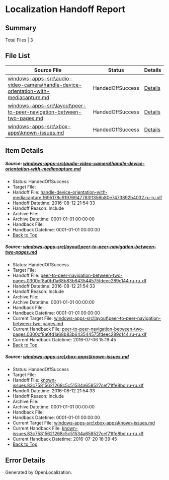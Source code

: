 # <a name='report-top'></a> Localization Handoff Report

## Summary
 Total Files | 3

## File List
 Source File | Status | Details 
 ----------- | ------ | ------- 
 [windows-apps-src\audio-video-camera\handle-device-orientation-with-mediacapture.md](https://github.com/Microsoft/windows-apps/blob/9f1d65d73bdf50697d75b0d57429aed66898e1b5/windows-apps-src/audio-video-camera/handle-device-orientation-with-mediacapture.md) | HandedOffSuccess | [Details](#eb6487e7f2c19a8227320c5a7f087e4b3c3c62701619)
 [windows-apps-src\layout\peer-to-peer-navigation-between-two-pages.md](https://github.com/Microsoft/windows-apps/blob/81972b1ec1b0d30c0d86049d814f8e4ed0236e73/windows-apps-src/layout/peer-to-peer-navigation-between-two-pages.md) | HandedOffSuccess | [Details](#4f0af9d1f40f393207c8506ddbb408a1949f28c24665)
 [windows-apps-src\xbox-apps\known-issues.md](https://github.com/Microsoft/windows-apps/blob/625358f03d69e95abbd0015e0fb3381bdf2bdc3d/windows-apps-src/xbox-apps/known-issues.md) | HandedOffSuccess | [Details](#39a34552df2793a5d012130ae5abe41f365ddee28051)

## Item Details
##### <a name='eb6487e7f2c19a8227320c5a7f087e4b3c3c62701619'></a> Source: [windows-apps-src\audio-video-camera\handle-device-orientation-with-mediacapture.md](https://github.com/Microsoft/windows-apps/blob/9f1d65d73bdf50697d75b0d57429aed66898e1b5/windows-apps-src/audio-video-camera/handle-device-orientation-with-mediacapture.md)
* Status: HandedOffSuccess
* Target File: 
* Handoff File: [handle-device-orientation-with-mediacapture.f695178c91976947783ff356b80e7473892b4032.ru-ru.xlf](https://github.com/Microsoft/WDG.handoff/blob/16cdfe5067a659465e35d6b7eb2531adba60b091/ol-handoff/Microsoft/windows-apps.ru-ru/master/handle-device-orientation-with-mediacapture.f695178c91976947783ff356b80e7473892b4032.ru-ru.xlf)
* Handoff Datetime: 2016-08-12 21:54:33
* Handoff Reason: Include
* Archive File: 
* Archive Datetime: 0001-01-01 00:00:00
* Handback File: 
* Handback Datetime: 0001-01-01 00:00:00
* [Back to Top](#report-top)

##### <a name='4f0af9d1f40f393207c8506ddbb408a1949f28c24665'></a> Source: [windows-apps-src\layout\peer-to-peer-navigation-between-two-pages.md](https://github.com/Microsoft/windows-apps/blob/81972b1ec1b0d30c0d86049d814f8e4ed0236e73/windows-apps-src/layout/peer-to-peer-navigation-between-two-pages.md)
* Status: HandedOffSuccess
* Target File: 
* Handoff File: [peer-to-peer-navigation-between-two-pages.0300cf8a0fd1a68b83b643544575fdeec289c144.ru-ru.xlf](https://github.com/Microsoft/WDG.handoff/blob/16cdfe5067a659465e35d6b7eb2531adba60b091/ol-handoff/Microsoft/windows-apps.ru-ru/master/peer-to-peer-navigation-between-two-pages.0300cf8a0fd1a68b83b643544575fdeec289c144.ru-ru.xlf)
* Handoff Datetime: 2016-08-12 21:54:33
* Handoff Reason: Include
* Archive File: 
* Archive Datetime: 0001-01-01 00:00:00
* Handback File: 
* Handback Datetime: 0001-01-01 00:00:00
* Current Target File: [windows-apps-src\layout\peer-to-peer-navigation-between-two-pages.md](https://github.com/Microsoft/windows-apps.ru-ru/blob/93f7daed53c2f646ab9c83858aa28237022d818d/windows-apps-src/layout/peer-to-peer-navigation-between-two-pages.md)
* Current Handback File: [peer-to-peer-navigation-between-two-pages.0300cf8a0fd1a68b83b643544575fdeec289c144.ru-ru.xlf](https://github.com/Microsoft/WDG.handback/blob/d3d0e23c0b6ca1c844ba3c34aead5291de8d3362/ol-handback/Microsoft/windows-apps.ru-ru/master/peer-to-peer-navigation-between-two-pages.0300cf8a0fd1a68b83b643544575fdeec289c144.ru-ru.xlf)
* Current Handback Datetime: 2016-07-06 15:19:45
* [Back to Top](#report-top)

##### <a name='39a34552df2793a5d012130ae5abe41f365ddee28051'></a> Source: [windows-apps-src\xbox-apps\known-issues.md](https://github.com/Microsoft/windows-apps/blob/625358f03d69e95abbd0015e0fb3381bdf2bdc3d/windows-apps-src/xbox-apps/known-issues.md)
* Status: HandedOffSuccess
* Target File: 
* Handoff File: [known-issues.83c75815621268c5c51534a658527cef71ffe8bd.ru-ru.xlf](https://github.com/Microsoft/WDG.handoff/blob/16cdfe5067a659465e35d6b7eb2531adba60b091/ol-handoff/Microsoft/windows-apps.ru-ru/master/known-issues.83c75815621268c5c51534a658527cef71ffe8bd.ru-ru.xlf)
* Handoff Datetime: 2016-08-12 21:54:33
* Handoff Reason: Include
* Archive File: 
* Archive Datetime: 0001-01-01 00:00:00
* Handback File: 
* Handback Datetime: 0001-01-01 00:00:00
* Current Target File: [windows-apps-src\xbox-apps\known-issues.md](https://github.com/Microsoft/windows-apps.ru-ru/blob/34a9aa0ec25917104b15042b1c4a956abe9c8ca4/windows-apps-src/xbox-apps/known-issues.md)
* Current Handback File: [known-issues.83c75815621268c5c51534a658527cef71ffe8bd.ru-ru.xlf](https://github.com/Microsoft/WDG.handback/blob/34f8c55e7da1172ae438666ddec75c2a14fc2151/ol-handback/Microsoft/windows-apps.ru-ru/master/known-issues.83c75815621268c5c51534a658527cef71ffe8bd.ru-ru.xlf)
* Current Handback Datetime: 2016-07-20 16:39:45
* [Back to Top](#report-top)


## Error Details

Generated by OpenLocalization.
